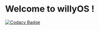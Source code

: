 # Welcome to willyOS !
[![Codacy Badge](https://api.codacy.com/project/badge/Grade/3a86f842ba694ea99e001763e7d2571e)](https://www.codacy.com/app/colunga91/willyOS?utm_source=github.com&amp;utm_medium=referral&amp;utm_content=ZenMaster91/willyOS&amp;utm_campaign=Badge_Grade)
